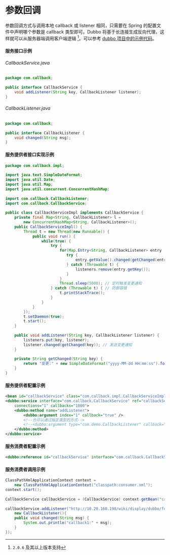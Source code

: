 # 参数回调

参数回调方式与调用本地 callback 或 listener 相同，只需要在 Spring 的配置文件中声明哪个参数是 callback 类型即可。Dubbo 将基于长连接生成反向代理，这样就可以从服务器端调用客户端逻辑 [^1]。可以参考 [dubbo 项目中的示例代码](https://github.com/alibaba/dubbo/tree/master/dubbo-test/dubbo-test-examples/src/main/java/com/alibaba/dubbo/examples/callback)。

#### 服务接口示例

###### CallbackService.java

```java
package com.callback;
 
public interface CallbackService {
    void addListener(String key, CallbackListener listener);
}
```

###### CallbackListener.java

```java
package com.callback;
 
public interface CallbackListener {
    void changed(String msg);
}
```

#### 服务提供者接口实现示例

```java
package com.callback.impl;
 
import java.text.SimpleDateFormat;
import java.util.Date;
import java.util.Map;
import java.util.concurrent.ConcurrentHashMap;
 
import com.callback.CallbackListener;
import com.callback.CallbackService;
 
public class CallbackServiceImpl implements CallbackService {     
    private final Map<String, CallbackListener> l = 
        new ConcurrentHashMap<String, CallbackListener>();  
    public CallbackServiceImpl() {
        Thread t = new Thread(new Runnable() {
            public void run() {
                while(true) {
                    try {
                        for(Map.Entry<String, CallbackListener> entry : l.entrySet()){
                           try {
                               entry.getValue().changed(getChanged(entry.getKey()));
                           } catch (Throwable t) {
                               listeners.remove(entry.getKey());
                           }
                        }
                        Thread.sleep(5000); // 定时触发变更通知
                    } catch (Throwable t) { // 防御容错
                        t.printStackTrace();
                    }
                }
            }
        });
        t.setDaemon(true);
        t.start();
    }
  
    public void addListener(String key, CallbackListener listener) {
        listeners.put(key, listener);
        listener.changed(getChanged(key)); // 发送变更通知
    }
     
    private String getChanged(String key) {
        return "变更:" + new SimpleDateFormat("yyyy-MM-dd HH:mm:ss").format(new Date());
    }
}
```

#### 服务提供者配置示例

```xml
<bean id="callbackService" class="com.callback.impl.CallbackServiceImpl" />
<dubbo:service interface="com.callback.CallbackService" ref="callbackService" 
    connections="1" callbacks="1000">
    <dubbo:method name="addListener">
        <dubbo:argument index="1" callback="true" />
        <!--也可以通过指定类型的方式-->
        <!--<dubbo:argument type="com.demo.CallbackListener" callback="true" />-->
    </dubbo:method>
</dubbo:service>
```

#### 服务消费者配置示例

```xml
<dubbo:reference id="callbackService" interface="com.callback.CallbackService" />
```

#### 服务消费者调用示例

```java
ClassPathXmlApplicationContext context = 
    new ClassPathXmlApplicationContext("classpath:consumer.xml");
context.start();
 
CallbackService callbackService = (CallbackService) context.getBean("callbackService");
 
callbackService.addListener("http://10.20.160.198/wiki/display/dubbo/foo.bar", 
    new CallbackListener(){
    public void changed(String msg) {
        System.out.println("callback1:" + msg);
    }
});
```

[^1]: `2.0.6` 及其以上版本支持

